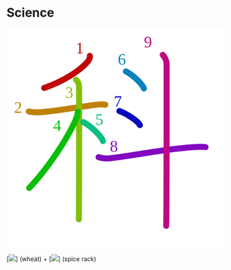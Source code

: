 # Science
![79d1](Kanji/kanji-colorize/79d1.svg)

[![](http://www.kanjidamage.com/assets/radsmall/wheat-21759cad729503b2638750c5eea5f8abcfe84a8dd6b5ae7c59668be6173fada2.jpg)] (wheat) + [![](http://www.kanjidamage.com/assets/radsmall/spice-rack-5085eb03343d37745cb9632a9681193b15483db36043327a30cebf573b8c3e97.jpg)] (spice rack)